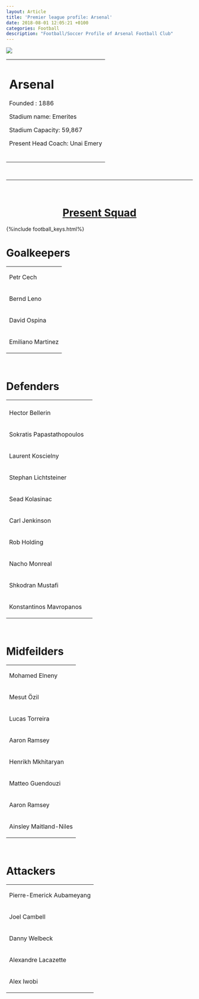 ```yaml
---
layout: Article  
title: 'Premier league profile: Arsenal'
date: 2018-08-01 12:05:21 +0100
categories: Football
description: "Football/Soccer Profile of Arsenal Football Club"
---
```


<div class="circle-Image">
    <img src="http://1.bp.blogspot.com/-FOQg-cbKaIk/Trpuk_XQoxI/AAAAAAAAFnU/pvbTXEKB-ig/s1600/Arsenal+2002-2011.png">
</div>
<table>
<td>
<h1>Arsenal</h1>


<p>Founded : 1886</p>
<p>Stadium name: Emerites</p>
<p>Stadium Capacity: 59,867</p>
<p>Present Head Coach: Unai Emery</p>
<br>
</td>
</table>
<br>

---
<br>
<h1 style="text-align: center;"><u>Present Squad</u></h1>
{%include football_keys.html%}
<br>
<h1>Goalkeepers</h1>

<table>
<tr><td>
<p>Petr Cech</p>
</td></tr>
<tr><td>
<p>Bernd Leno</p>
</td></tr>
<tr><td id="loaned-out">
<p>David Ospina</p>
</td></tr>
<tr><td>
<p>Emiliano Martinez</p>
</td></tr>
</table>
<br>


<h1>Defenders</h1>

<table>
<tr><td></td></tr>
<tr><td>
<p>Hector Bellerin</p>
</td>
<td></td></tr>
<tr><td>
<p>Sokratis Papastathopoulos</p>
</td></tr>
<tr><td id="captain">
<p>Laurent Koscielny</p>
</td></tr>
<tr><td>
<p>Stephan Lichtsteiner</p>
</td></tr>
<tr><td>
<p>Sead Kolasinac</p>
</td></tr>
<tr><td>
<p>Carl Jenkinson</p>
</td></tr>
<tr><td>
<p>Rob Holding</p>
</td></tr>
<tr><td>
<p>Nacho Monreal</p>
</td></tr>
<tr><td>
<p>Shkodran Mustafi</p>
</td></tr>
<tr><td>
<p>Konstantinos Mavropanos</p>
</td></tr>
</table>
<br>



<h1>Midfeilders</h1>

<table>
<tr><td>
<p>Mohamed Elneny</p>
</td></tr>
<tr><td>
<p>Mesut Özil</p>
</td></tr>
<tr><td>
<p>Lucas Torreira</p>
</td></tr>
<tr><td>
<p>Aaron Ramsey</p>
</td></tr>
<tr><td>
<p>Henrikh Mkhitaryan</p>
</td></tr>
<tr><td>
<p>Matteo Guendouzi</p>
</td></tr>
<tr><td>
<p>Aaron Ramsey</p>
</td></tr>
<tr><td>
<p>Ainsley Maitland-Niles</p>
</td></tr>
</table>
<br>





<h1>Attackers</h1>

<table>
<tr><td>
<p>Pierre-Emerick Aubameyang</p>
</td></tr>
<tr><td>
<p>Joel Cambell</p>
</td></tr>
<tr><td>
<p>Danny Welbeck</p>
</td></tr>
<tr><td>
<p>Alexandre Lacazette</p>
</td></tr>
<tr><td>
<p>Alex Iwobi</p>
</td></tr>
</table>
<br>
